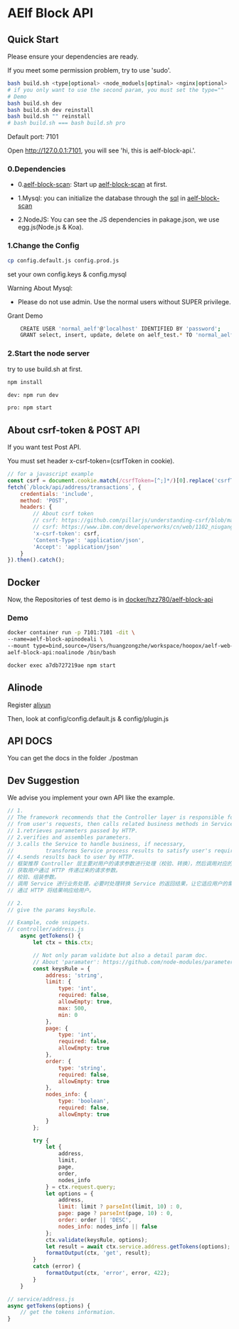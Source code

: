 # AElf Block API

## Quick Start

Please ensure your dependencies are ready.

If you meet some permission problem, try to use 'sudo'.

```bash
bash build.sh <type|optional> <node_moduels|optinal> <nginx|optional>
# if you only want to use the second param, you must set the type=""
# Demo
bash build.sh dev
bash build.sh dev reinstall
bash build.sh "" reinstall
# bash build.sh === bash build.sh pro

```

Default port: 7101

Open http://127.0.0.1:7101, you will see 'hi, this is aelf-block-api.'.

### 0.Dependencies

- 0.[aelf-block-scan](https://github.com/AElfProject/aelf-block-scan): 
Start up [aelf-block-scan](https://github.com/AElfProject/aelf-block-scan) at first.

- 1.Mysql: you can initialize the database through the [sql](https://github.com/AElfProject/aelf-block-scan/blob/master/aelf_test.sql)
in [aelf-block-scan](https://github.com/AElfProject/aelf-block-scan)

- 2.NodeJS: You can see the JS dependencies in pakage.json, we use egg.js(Node.js & Koa).

### 1.Change  the Config

```bash
cp config.default.js config.prod.js
```

set your own config.keys & config.mysql

Warning About Mysql:

- Please do not use admin. Use the normal users without SUPER privilege.

Grant Demo

```bash
    CREATE USER 'normal_aelf'@'localhost' IDENTIFIED BY 'password';
    GRANT select, insert, update, delete on aelf_test.* TO 'normal_aelf'@'localhost';
```

### 2.Start the node server

try to use build.sh at first.

```bash
npm install

dev: npm run dev

pro: npm start
```

## About csrf-token & POST API

If you want test Post API.

You must set header x-csrf-token=(csrfToken in cookie).

```javascript
// for a javascript example
const csrf = document.cookie.match(/csrfToken=[^;]*/)[0].replace('csrfToken=', '');
fetch(`/block/api/address/transactions`, {
    credentials: 'include',
    method: 'POST',
    headers: {
        // About csrf token
        // csrf: https://github.com/pillarjs/understanding-csrf/blob/master/README_zh.md
        // csrf: https://www.ibm.com/developerworks/cn/web/1102_niugang_csrf/index.html
        'x-csrf-token': csrf,
        'Content-Type': 'application/json',
        'Accept': 'application/json'
    }
}).then().catch();
```

## Docker

Now, the Repositories of test demo is in [docker/hzz780/aelf-block-api](https://cloud.docker.com/swarm/hzz780/repository/docker/hzz780/aelf-block-api/general)

### Demo

```bash
docker container run -p 7101:7101 -dit \
--name=aelf-block-apinodeali \
--mount type=bind,source=/Users/huangzongzhe/workspace/hoopox/aelf-web-docker/api/config.default.js,target=/app/config/config.default.js \
aelf-block-api:noalinode /bin/bash

docker exec a7db727219ae npm start
```

## Alinode

Register [aliyun](https://www.aliyun.com/product/nodejs)

Then, look at config/config.default.js & config/plugin.js

## API DOCS

You can get the docs in the folder ./postman

## Dev Suggestion

We advise you implement your own API like the example.

```javascript
// 1.
// The framework recommends that the Controller layer is responsible for processing request parameters(verification and transformation)
// from user's requests, then calls related business methods in Service, encapsulates and sends back business result:
// 1.retrieves parameters passed by HTTP.
// 2.verifies and assembles parameters.
// 3.calls the Service to handle business, if necessary,
//          transforms Service process results to satisfy user's requirement.
// 4.sends results back to user by HTTP.
// 框架推荐 Controller 层主要对用户的请求参数进行处理（校验、转换），然后调用对应的 service 方法处理业务，得到业务结果后封装并返回：
// 获取用户通过 HTTP 传递过来的请求参数。
// 校验、组装参数。
// 调用 Service 进行业务处理，必要时处理转换 Service 的返回结果，让它适应用户的需求。
// 通过 HTTP 将结果响应给用户。

// 2.
// give the params keysRule.

// Example, code snippets.
// controller/address.js
    async getTokens() {
        let ctx = this.ctx;

        // Not only param validate but also a detail param doc.
        // About 'paramater': https://github.com/node-modules/parameter
        const keysRule = {
            address: 'string',
            limit: {
                type: 'int',
                required: false,
                allowEmpty: true,
                max: 500,
                min: 0
            },
            page: {
                type: 'int',
                required: false,
                allowEmpty: true
            },
            order: {
                type: 'string',
                required: false,
                allowEmpty: true
            },
            nodes_info: {
                type: 'boolean',
                required: false,
                allowEmpty: true
            }
        };

        try {
            let {
                address,
                limit,
                page,
                order,
                nodes_info
            } = ctx.request.query;
            let options = {
                address,
                limit: limit ? parseInt(limit, 10) : 0,
                page: page ? parseInt(page, 10) : 0,
                order: order || 'DESC',
                nodes_info: nodes_info || false
            };
            ctx.validate(keysRule, options);
            let result = await ctx.service.address.getTokens(options);
            formatOutput(ctx, 'get', result);
        }
        catch (error) {
            formatOutput(ctx, 'error', error, 422);
        }
    }

// service/address.js
async getTokens(options) {
    // get the tokens information.
}
```
